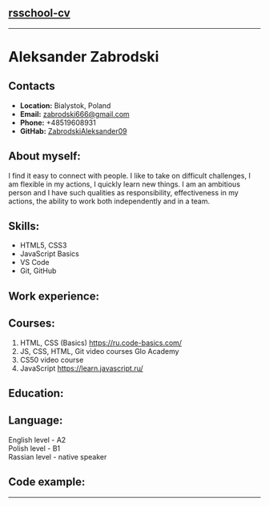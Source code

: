 ## [rsschool-cv]()
---
# Aleksander Zabrodski
## Contacts<br>
- **Location:** Bialystok, Poland<br>
- **Email:** zabrodski666@gmail.com <br>
- **Phone:** +48519608931<br>
- **GitHab:** [ZabrodskiAleksander09](https://github.com/AleksanderZabrodski09)<br>

## About myself:
I find it easy to connect with people. I like to take on difficult challenges, I am flexible in my actions, I quickly learn new things. I am an ambitious person and I have such qualities as responsibility, effectiveness in my actions, the ability to work both independently and in a team.

## Skills:
- HTML5, CSS3
- JavaScript Basics
- VS Code
- Git, GitHub

## Work experience:


## Courses:
1. HTML, CSS (Basics) https://ru.code-basics.com/
1. JS, CSS, HTML, Git video courses Glo Academy
1. CS50 video course
1. JavaScript https://learn.javascript.ru/

## Education:

## Language:
English level - A2<br>
Polish level - B1<br>
Rassian level - native speaker<br>

## Code example:

---